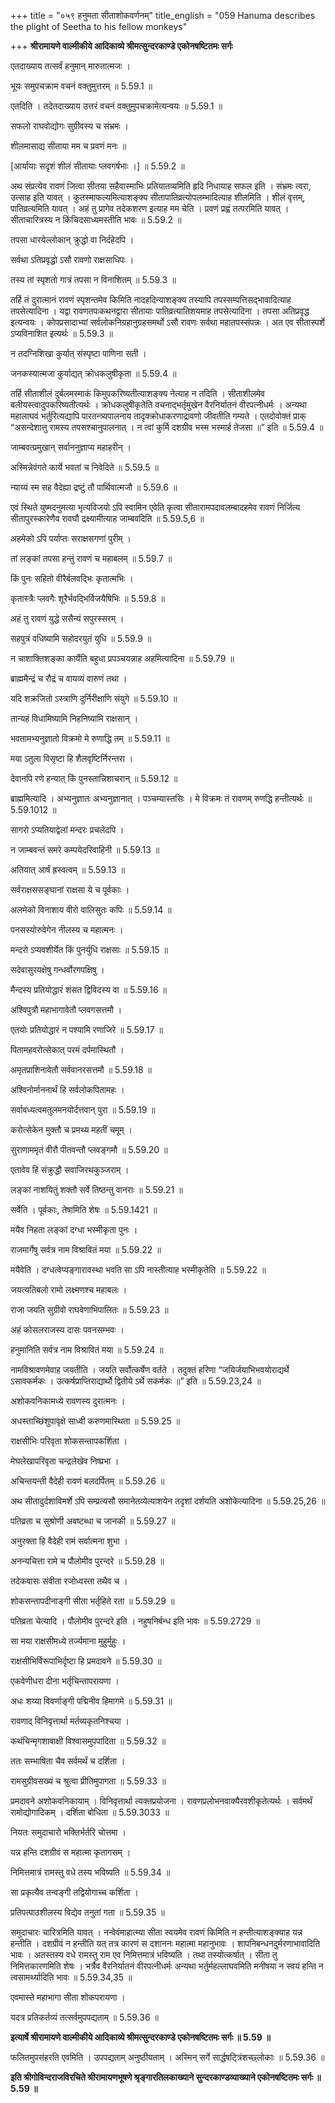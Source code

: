 +++
title = "०५९ हनुमता सीताशोकवर्णनम्"
title_english = "059 Hanuma describes the plight of Seetha to his fellow monkeys"

+++
**श्रीरामायणे वाल्मीकीये आदिकाव्ये श्रीमत्सुन्दरकाण्डे एकोनषष्टितमः सर्गः**

एतदाख्याय तत्सर्वं हनुमान् मारुतात्मजः ।

भूयः समुपचक्राम वचनं वक्तुमुत्तरम् ॥ 5.59.1 ॥

एतदिति । तदेतदाख्याय उत्तरं वचनं वक्तुमुपचक्रामेत्यन्वयः ॥ 5.59.1 ॥

सफलो राघवोद्योगः सुग्रीवस्य च संभ्रमः ।

शीलमासाद्य सीताया मम च प्रवणं मनः ॥

\[आर्यायाः सदृशं शीलं सीतायाः प्लवगर्षभाः ।\] ॥ 5.59.2 ॥

अथ संप्रत्येव रावणं जित्वा सीतया सहैवास्माभिः प्रतियातव्यमिति हृदि निधायाह सफल इति । संभ्रमः त्वरा, उत्साह इति यावत् । कुतस्माफल्यमित्याशङ्क्य सीतापातिव्रत्योपलम्भादित्याह शीलमिति । शीलं वृत्तम्, पातिव्रत्यमिति यावत् । अहं तु प्रागेव तदेकशरण इत्याह मम चेति । प्रवणं प्रह्वं तत्परमिति यावत् । सीताचारित्रस्य न किंचिदसाध्यमस्तीति भावः ॥ 5.59.2 ॥

तपसा धारयेल्लोकान् क्रुद्धो वा निर्दहेदपि ।

सर्वथा ऽतिप्रवृद्धो ऽसौ रावणो राक्षसाधिपः ।

तस्य तां स्पृशतो गात्रं तपसा न विनाशितम् ॥ 5.59.3 ॥

तर्हि तं दुरात्मानं रावणं स्पृशन्तमेव किमिति नादहदिन्याशङ्क्य तस्यापि तपस्सम्पत्तिसद्भावादित्याह तपसेत्यादिना । यद्वा रावणतपःकथनद्वारा सीतायाः पातिव्रत्यातिशयमाह तपसेत्यादिना । तपसा अतिप्रवृद्ध इत्यन्वयः । कोपप्रसादाभ्यां सर्वलोकनिग्रहानुग्रहसमर्थो ऽसौ रावणः सर्वथा महातपस्संपन्नः । अत एव सीतास्पर्शे ऽप्यविनाशित इत्यर्थः ॥ 5.59.3 ॥

न तदग्निशिखा कुर्यात् संस्पृष्टा पाणिना सती ।

जनकस्यात्मजा कुर्याद्यत् क्रोधकलुषीकृता ॥ 5.59.4 ॥

तर्हि सीताशीलं दुर्बलमस्माकं किमुपकरिष्यतीत्याशङ्क्य नेत्याह न तदिति । सीताशीलमेव बलीयस्त्वादुपकरिष्यतीत्यर्थः । क्रोधकलुषीकृतेति वचनाद्भर्तृमुखेन वैरनिर्यातनं वीरपत्नीधर्मः । अन्यथा महालाघवं भर्तुरित्यद्यापि पारतन्त्र्यपालनाय तादृक्क्रोधाकरणाद्रावणो जीवतीति गम्यते । एतदोवोक्तं प्राक् “असन्देशात्तु रामस्य तपसश्चानुपालनात् । न त्वां कुर्मि दशग्रीव भस्म भस्मार्ह तेजसा ॥” इति ॥ 5.59.4 ॥

जाम्बवत्प्रमुखान् सर्वाननुज्ञाप्य महाहरीन् ।

अस्मिन्नेवंगते कार्ये भवतां च निवेदिते ॥ 5.59.5 ॥

न्याय्यं स्म सह वैदेह्या द्रष्टुं तौ पार्थिवात्मजौ ॥ 5.59.6 ॥

एवं स्थिते युष्मदनुमत्या भृत्यविजयो ऽपि स्वामिन एवेति कृत्वा सीतारामपदावलम्बादहमेव रावणं निर्जित्य सीतापुरस्कारेणैव रावघौ द्रक्ष्यामीत्याह जाम्बवदिति ॥ 5.59.5,6 ॥

अहमेको ऽपि पर्याप्तः सराक्षसगणां पुरीम् ।

तां लङ्कां तपसा हन्तुं रावणं च महाबलम् ॥ 5.59.7 ॥

किं पुनः सहितो वीरैर्बलवद्भिः कृतात्मभिः ।

कृतास्त्रैः प्लवगैः शूरैर्भवद्भिर्विजयैषिभिः ॥ 5.59.8 ॥

अहं तु रावणं युद्धे ससैन्यं सपुरस्सरम् ।

सहपुत्रं वधिष्यामि सहोदरयुतं युधि ॥ 5.59.9 ॥

न चाशाक्तिशङ्का कार्येति बहुधा प्रपञ्चयन्नाह अहमित्यादिना ॥ 5.59.79 ॥

ब्राह्ममैन्द्रं च रौद्रं च वायव्यं वारुणं तथा ।

यदि शक्रजितो ऽस्त्राणि दुर्निरीक्षाणि संयुगे ॥ 5.59.10 ॥

तान्यहं विधामिष्यामि निहनिष्यामि राक्षसान् ।

भवतामभ्यनुज्ञातो विक्रमो मे रुणाद्धि तम् ॥ 5.59.11 ॥

मया ऽतुला विसृष्टा हि शैलवृष्टिर्निरन्तरा ।

देवानपि रणे हन्यात् किं पुनस्तान्निशाचरान् ॥ 5.59.12 ॥

ब्राह्ममित्यादि । अभ्यनुज्ञातः अभ्यनुज्ञानात् । पञ्चम्यास्तसिः । मे विक्रमः तं रावणम् रुणद्धि हन्तीत्यर्थः ॥ 5.59.1012 ॥

सागरो ऽप्यतियाद्वेलां मन्दरः प्रचलेदपि ।

न जाम्बवन्तं समरे कम्पयेदरिवाहिनी ॥ 5.59.13 ॥

अतियात् आर्षं ह्रस्वत्वम् ॥ 5.59.13 ॥

सर्वराक्षससङ्घानां राक्षसा ये च पूर्वकाः ।

अलमेको विनाशाय वीरो वालिसुतः कपिः ॥ 5.59.14 ॥

पनसस्योरुवेगेन नीलस्य च महात्मनः ।

मन्दरो ऽप्यवशीर्येत किं पुनर्युधि राक्षसाः ॥ 5.59.15 ॥

सदेवासुरयक्षेषु गन्धर्वोरगपक्षिषु ।

मैन्दस्य प्रतियोद्धारं शंसत द्विविदस्य वा ॥ 5.59.16 ॥

अश्विपुत्रौ महाभागावेतौ प्लवगसत्तमौ ।

एतयोः प्रतियोद्धारं न पश्यामि रणाजिरे ॥ 5.59.17 ॥

पितामहवरोत्सेकात् परमं दर्पमास्थितौ ।

अमृतप्राशिनावेतौ सर्ववानरसत्तमौ ॥ 5.59.18 ॥

अश्विनोर्माननार्थं हि सर्वलोकपितामहः ।

सर्वावध्यत्वमतुलमनयोर्दत्तवान् पुरा ॥ 5.59.19 ॥

करोत्सेकेन मुक्तौ च प्रमथ्य महतीं चमूम् ।

सुराणाममृतं वीरौ पीतवन्तौ प्लवङ्गमौ ॥ 5.59.20 ॥

एतावेव हि संक्रुद्धौ सवाजिरथकुञ्जराम् ।

लङ्कां नाशयितुं शक्तौ सर्वे तिष्ठन्तु वानराः ॥ 5.59.21 ॥

सर्वेति । पूर्वकाः, तेषामिति शेषः ॥ 5.59.1421 ॥

मयैव निहता लङ्कां दग्धा भस्मीकृता पुनः ।

राजमार्गेषु सर्वत्र नाम विश्रावितं मया ॥ 5.59.22 ॥

मयैवेति । दग्धत्वेप्यङ्गारावस्था भवति सा ऽपि नास्तीत्याह भस्मीकृतेति ॥ 5.59.22 ॥

जयत्यतिबलो रामो लक्ष्मणश्च महाबलः ।

राजा जयति सुग्रीवो राघवेणाभिपालितः ॥ 5.59.23 ॥

अहं कोसलराजस्य दासः पवनसम्भवः ।

हनुमानिति सर्वत्र नाम विश्रावितं मया ॥ 5.59.24 ॥

नामविश्रावणमेवाह जयतीति । जयति सर्वोत्कर्षेण वर्तते । तदुक्तं हरिणा “जयिर्जयाभिभवयोराद्यर्थे ऽसावकर्मकः । उत्कर्षप्राप्तिराद्यार्थो द्वितीये ऽर्थे सकर्मकः ॥” इति ॥ 5.59.23,24 ॥

अशोकवनिकामध्ये रावणस्य दुरात्मनः ।

अधस्ताच्छिंशुपावृक्षे साध्वी करुणमास्थिता ॥ 5.59.25 ॥

राक्षसीभिः परिवृता शोकसन्तापकर्शिता ।

मेघलेखापरिवृता चन्द्रलेखेव निष्प्रभा ।

अचिन्तयन्ती वैदेही रावणं बलदर्पितम् ॥ 5.59.26 ॥

अथ सीतादुर्दशाविमर्शे ऽपि सम्प्रत्यसौ समानेतव्येत्याशयेन तदृशां दर्शयति अशोकेत्यादिना ॥ 5.59.25,26 ॥

पतिव्रता च सुश्रोणी अवष्टब्धा च जानकी ॥ 5.59.27 ॥

अनुरक्ता हि वैदेही रामं सर्वात्मना शुभा ।

अनन्यचित्ता रामे च पौलोमीव पुरन्दरे ॥ 5.59.28 ॥

तदेकवासः संवीता रजोध्वस्ता तथैव च ।

शोकसन्तापदीनाङ्गी सीता भर्तृहिते रता ॥ 5.59.29 ॥

पतिव्रता चेत्यादि । पौलोमीव पुरन्दरे इति । नहुषनिर्बन्ध इति भावः ॥ 5.59.2729 ॥

सा मया राक्षसीमध्ये तर्ज्यमाना मुहुर्मुहुः ।

राक्षसीभिर्विरूपाभिर्दृष्टा हि प्रमदावने ॥ 5.59.30 ॥

एकवेणीधरा दीना भर्तृचिन्तापरायणा ।

अधः शय्या विवर्णाङ्गी पद्मिनीव हिमागमे ॥ 5.59.31 ॥

रावणाद् विनिवृत्तार्था मर्तव्यकृतनिश्चया ।

कथंचिन्मृगशावाक्षी विश्वासमुपपादिता ॥ 5.59.32 ॥

ततः सम्भाषिता चैव सर्वमर्थं च दर्शिता ।

रामसुग्रीवसख्यं च श्रुत्वा प्रीतिमुपागता ॥ 5.59.33 ॥

प्रमदावने अशोकवनिकायाम् । विनिवृत्तार्था त्यक्तप्रयोजना । रावणप्रलोभनवाक्यैरवशीकृतेत्यर्थः । सर्वमर्थं रामोद्योगादिकम् । दर्शिता बोधिता ॥ 5.59.3033 ॥

नियतः समुदाचारो भक्तिर्भर्तरि चोत्तमा ।

यन्न हन्ति दशग्रीवं स महात्मा कृतागसम् ।

निमित्तमात्रं रामस्तु वधे तस्य भविष्यति ॥ 5.59.34 ॥

सा प्रकृत्यैव तन्वङ्गी तद्वियोगाच्च कर्शिता ।

प्रतिपत्पाठशीलस्य विद्येव तनुतां गता ॥ 5.59.35 ॥

समुदाचारः चारित्रमिति यावत् । नन्वेवंमाहात्म्या सीता स्वयमेव रावणं किमिति न हन्तीत्याशङ्क्याह यन्न हन्तीति । दशग्रीवं न हन्तीति यत् तत्र कारणं स दशाननः महात्मा महानुभावः । शापनिबन्धनदुर्मरणाभावादिति भावः । अतस्तस्य वधे रामस्तु राम एव निमित्तमात्रं भविष्यति । तथा तस्योत्कर्षात् । सीता तु निमित्तकारणमिति शेषः । भर्त्रैव वैरनिर्यातनं वीरपत्नीधर्मः अन्यथा भर्तुर्महल्लाघवमिति मनीषया न स्वयं हन्ति न त्वसामर्थ्यादिति भावः ॥ 5.59.34,35 ॥

एवमास्ते महाभागा सीता शोकपरायणा ।

यदत्र प्रतिकर्तव्यं तत्सर्वमुपपद्यताम् ॥ 5.59.36 ॥

**इत्यार्षे श्रीरामायणे वाल्मीकीये आदिकाव्ये श्रीमत्सुन्दरकाण्डे एकोनषष्टितमः सर्गः ॥ 5.59 ॥**

फलितमुपसंहरति एवमिति । उपपद्यताम् अनुष्ठीयताम् । अस्मिन् सर्गे सार्द्धषट्त्रिंशच्छ्लोकाः ॥ 5.59.36 ॥

**इति श्रीगोविन्दराजविरचिते श्रीरामायणभूषणे श्रृङ्गारतिलकाख्याने सुन्दरकाण्डव्याख्याने एकोनषष्टितमः सर्गः ॥ 5.59 ॥**
